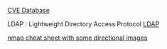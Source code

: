 

[CVE Database](https://www.cvedetails.com/)

LDAP : Lightweight Directory Access Protocol
[LDAP](https://www.cbtnuggets.com/blog/technology/networking/ldap-port-389-vs-636)

[nmap cheat sheet with some directional images](https://stationx-public-download.s3.us-west-2.amazonaws.com/nmap_cheet_sheet_v7.pdf)
